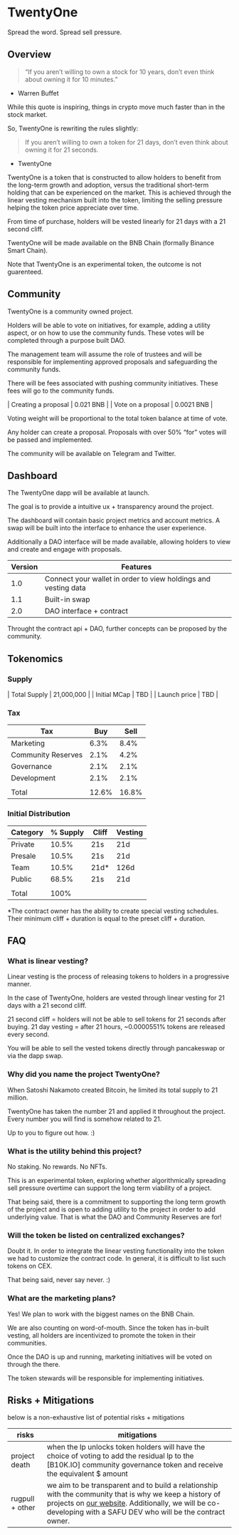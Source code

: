 # TwentyOne
Spread the word. Spread sell pressure.

## Overview

> “If you aren’t willing to own a stock for 10 years, don’t even think about owning it for 10 minutes.”
- Warren Buffet

While this quote is inspiring, things in crypto move much faster than in the stock market.

So, TwentyOne is rewriting the rules slightly:

> If you aren’t willing to own a token for 21 days, don’t even think about owning it for 21 seconds.
- TwentyOne

TwentyOne is a token that is constructed to allow holders to benefit from the long-term growth and adoption, versus the traditional short-term holding that can be experienced on the market. This is achieved through the linear vesting mechanism built into the token, limiting the selling pressure helping the token price appreciate over time.

From time of purchase, holders will be vested linearly for 21 days with a 21 second cliff.

TwentyOne will be made available on the BNB Chain (formally Binance Smart Chain).

Note that TwentyOne is an experimental token, the outcome is not guarenteed.

## Community

TwentyOne is a community owned project.

Holders will be able to vote on initiatives, for example, adding a utility aspect, or on how to use the community funds. These votes will be completed through a purpose built DAO.

The management team will assume the role of trustees and will be responsible for implementing approved proposals and safeguarding the community funds.

There will be fees associated with pushing community initiatives. These fees will go to the community funds.

| Creating a proposal   | 0.021 BNB     |
| Vote on a proposal    | 0.0021 BNB    |

Voting weight will be proportional to the total token balance at time of vote.

Any holder can create a proposal.
Proposals with over 50% “for” votes will be passed and implemented.

The community will be available on Telegram and Twitter.

## Dashboard

The TwentyOne dapp will be available at launch.

The goal is to provide a intuitive ux + transparency around the project.

The dashboard will contain basic project metrics and account metrics. A swap will be built into the interface to enhance the user experience.

Additionally a DAO interface will be made available, allowing holders to view and create and engage with proposals.


| Version   | Features |
|-----------|----------|
| 1.0       | Connect your wallet in order to view holdings and vesting data |
| 1.1       | Built-in swap |
| 2.0       | DAO interface + contract |

Throught the contract api + DAO, further concepts can be proposed by the community.

## Tokenomics

### Supply

| Total Supply  | 21,000,000 |
| Initial MCap  | TBD |
| Launch price  | TBD |

### Tax

| Tax                   | Buy   | Sell  |
|-----------------------|-------|-------|
| Marketing             | 6.3%  | 8.4%  |
| Community Reserves    | 2.1%  | 4.2%  |
| Governance            | 2.1%  | 2.1%  |
| Development           | 2.1%  | 2.1%  |
|                       |       |       |
| Total                 | 12.6% | 16.8% |

### Initial Distribution

| Category  | % Supply  | Cliff | Vesting   |
|-----------|-----------|-------|-----------|
| Private   | 10.5%     | 21s   | 21d       |
| Presale   | 10.5%     | 21s   | 21d       |
| Team      | 10.5%     | 21d*  | 126d      |
| Public    | 68.5%     | 21s   | 21d       |
|           |           |       |           |
| Total     | 100%      |       |           |

*The contract owner has the ability to create special vesting schedules. Their minimum cliff + duration is equal to the preset cliff + duration.

## FAQ

### What is linear vesting?

Linear vesting is the process of releasing tokens to holders in a progressive manner. 

In the case of TwentyOne, holders are vested through linear vesting for 21 days with a 21 second cliff.

21 second cliff = holders will not be able to sell tokens for 21 seconds after buying.
21 day vesting = after 21 hours, ~0.0000551% tokens are released every second.

You will be able to sell the vested tokens directly through pancakeswap or via the dapp swap.

### Why did you name the project TwentyOne?

When Satoshi Nakamoto created Bitcoin, he limited its total supply to 21 million.

TwentyOne has taken the number 21 and applied it throughout the project. Every number you will find is somehow related to 21.

Up to you to figure out how. :)

### What is the utility behind this project?

No staking. No rewards. No NFTs.

This is an experimental token, exploring whether algorithmically spreading sell pressure overtime can support the long term viability of a project.

That being said, there is a commitment to supporting the long term growth of the project and is open to adding utility to the project in order to add underlying value. That is what the DAO and Community Reserves are for!

### Will the token be listed on centralized exchanges?

Doubt it. In order to integrate the linear vesting functionality into the token we had to customize the contract code. In general, it is difficult to list such tokens on CEX.

That being said, never say never. :)

### What are the marketing plans?

Yes! We plan to work with the biggest names on the BNB Chain.

We are also counting on word-of-mouth. Since the token has in-built vesting, all holders are incentivized to promote the token in their communities.

Once the DAO is up and running, marketing initiatives will be voted on through the there.

The token stewards will be responsible for implementing initiatives.

## Risks + Mitigations

below is a non-exhaustive list of potential risks + mitigations

| risks | mitigations |
|-------|-------------|
| project death | when the lp unlocks token holders will have the choice of voting to add the residual lp to the [B10K.IO] community governance token and receive the equivalent $ amount |
| rugpull + other | we aim to be transparent and to build a relationship with the community that is why we keep a history of projects on [our website](https://b10k.io). Additionally, we will be co-developing with a SAFU DEV who will be the contract owner. |